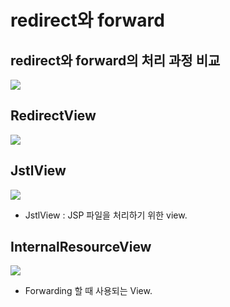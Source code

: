 



# redirect와 forward

## redirect와 forward의 처리 과정 비교

<a href='https://ifh.cc/v-gT3j5F' target='_blank'><img src='https://ifh.cc/g/gT3j5F.png' border='0'></a>

## RedirectView

<a href='https://ifh.cc/v-McF8VZ' target='_blank'><img src='https://ifh.cc/g/McF8VZ.png' border='0'></a>

## JstlView

<a href='https://ifh.cc/v-n0sryD' target='_blank'><img src='https://ifh.cc/g/n0sryD.png' border='0'></a>

  * JstlView : JSP 파일을 처리하기 위한 view.
## InternalResourceView

<a href='https://ifh.cc/v-LNgoXw' target='_blank'><img src='https://ifh.cc/g/LNgoXw.png' border='0'></a>

  * Forwarding 할 때 사용되는 View.

